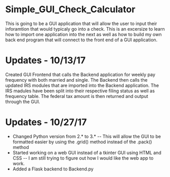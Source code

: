 # Simple_GUI_Check_Calculator

This is going to be a GUI application that will allow the user to input their inforamtion that would typicaly go into a check.  This is an excersize to learn how to import one application into the next as well as how to build my own back end program that will connect to the front end of a GUI application.

# Updates - 10/13/17
Created GUI Frontend that calls the Backend application for weekly pay frequency with both married and single.  The Backend then calls the updated IRS modules that are imported into the Backend application.  The IRS madules have been split into their respective filing status as well as frequency table.  The federal tax amount is then returned and output through the GUI.

# Updates - 10/27/17
- Changed Python version from 2.* to 3.*
-- This will allow the GUI to be formatted easier by using the .grid() method instead of the .pack() method
- Started working on a web GUI instead of a tkinter GUI using HTML and CSS
-- I am still trying to figure out how I would like the web app to work. 
- Added a Flask backend to Backend.py
